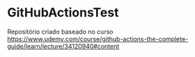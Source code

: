# GitHubActionsTest
Repositório criado baseado no curso https://www.udemy.com/course/github-actions-the-complete-guide/learn/lecture/34120940#content
